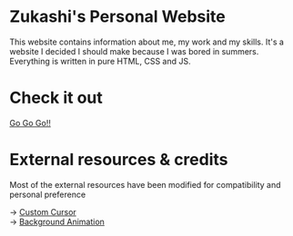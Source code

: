 # Zukashi's Personal Website

This website contains information about me, my work and my skills. It's a website I decided I should make because I was bored in summers. Everything is written in pure HTML, CSS and JS.

# Check it out

[Go Go Go!!](https://zukashi.us)

# External resources & credits

Most of the external resources have been modified for compatibility and personal preference

→ [Custom Cursor](https://www.divinectorweb.com/2024/02/custom-cursor-with-glowing-effect.html) <br>
→ [Background Animation](https://www.youtube.com/watch?v=qx7pSLjLNQA)

